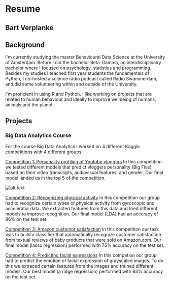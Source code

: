 # Resume 
## Bart Verplanke

## Background
I'm currently studying the master Behavioural Data Science at the University of Amsterdam. Before I did the bachelor Beta-Gamma, an interdisciplinairy bachelor where I focused on psychology, statistics and programming. Besides my studies I teached first year students the fundamentals of Python, I co-hosted a science radio podcast called Radio Swammerdam, and did some volunteering within and outside of the University.

I'm proficient in using R and Python. I like working on projects that are related to human behaviour and ideally to improve wellbeing of humans, animals and the planet.

## Projects
### Big Data Analytics Course
For the course Big Data Analytics I worked on 4 different Kaggle competitions with 4 different groups. 

[Competition 1: Personality profiling of Youtube vloggers](https://www.kaggle.com/code/bartverplanke/competition-1-round-2-group-15)
In this competition we tested different models that predict vloggers personality (Big Five) based on their video transcripts, audiovisual features, and gender. Our final model landed us in the top 5 of the competition. 

![alt text](https://github.com/[username]/[reponame]/blob/[branch]/image.jpg?raw=true)

[Competition 2: Recognizing physical activity](https://www.kaggle.com/code/bartverplanke/sensor-group-6)
In this competition our group had to recognize certain types of physical activity from gyroscopic and accelerator data. We extracted features from this data and tried different models to improve recognition. Our final model (LDA) had an accuracy of 86% on the test set.

[Competition 3: Amazon customor satisfaction](https://www.kaggle.com/code/bartverplanke/amazon-group11)
In this competition our task was to build a classifier that automatically recognize customer satisfaction from textual reviews of baby products that were sold on Amazon.com. Our final model (lasso regression) performed with 75% accuracy on the test set.

[Competition 4: Predicting facial expressions](https://www.kaggle.com/code/bartverplanke/team-4)
In this competion our group had to predict the emotion of facial expression of grayscaled images. To do this we extraced certain features from the images and trained different models. Our best model (a ridge regression) performed with 93% accuracy on the test set.


